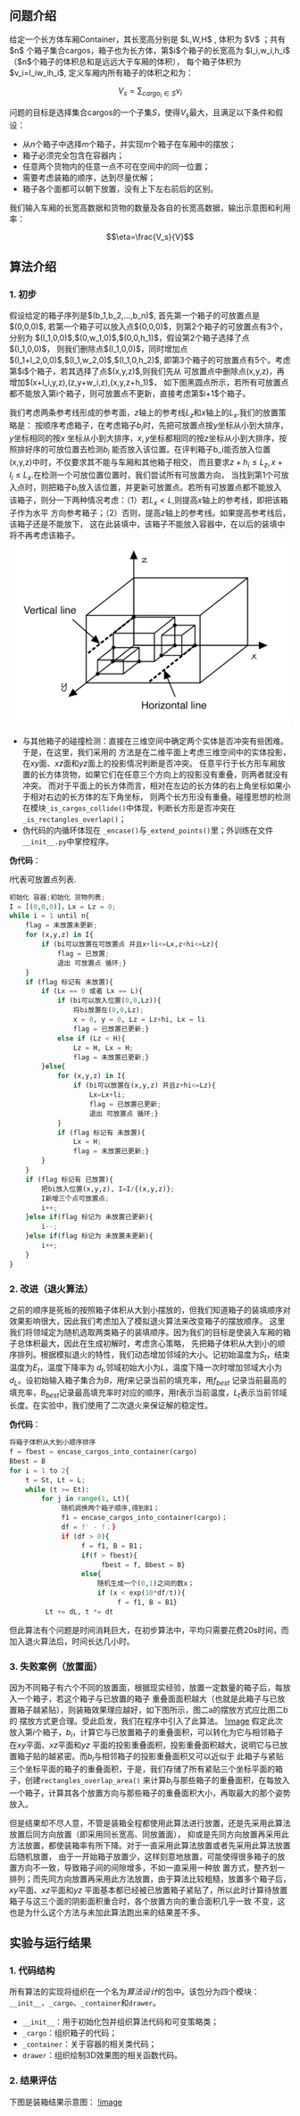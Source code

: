<h2>问题介绍</h2>
给定一个长方体车厢Container，其长宽高分别是
$L,W,H$
, 体积为
$V$
；共有
$n$
个箱子集合cargos，箱子也为长方体，第$i$个箱子的长宽高为
$l_i,w_i,h_i$
（$n$个箱子的体积总和是远远大于车厢的体积），
每个箱子体积为$v_i=l_iw_ih_i$, 定义车厢内所有箱子的体积之和为：

$$V_s = \sum_{cargo_i\in S}v_i$$

问题的目标是选择集合cargos的一个子集$S$，使得$V_s$最大，且满足以下条件和假设：

- 从$n$个箱子中选择$m$个箱子，并实现$m$个箱子在车厢中的摆放；
- 箱子必须完全包含在容器内；
- 任意两个货物内的任意一点不可在空间中的同一位置；
- 需要考虑装箱的顺序，达到尽量优解；
- 箱子各个面都可以朝下放置，没有上下左右前后的区别。

我们输入车厢的长宽高数据和货物的数量及各自的长宽高数据，输出示意图和利用率：

$$\eta=\frac{V_s}{V}$$

<h2>算法介绍</h2>
<h3>1. 初步</h3>
假设给定的箱子序列是$(b_1,b_2,...,b_n)$, 首先第一个箱子的可放置点是$(0,0,0)$,
若第一个箱子可以放入点$(0,0,0)$，则第2个箱子的可放置点有3个，分别为
$(l_1,0,0)$,$(0,w_1,0)$,$(0,0,h_1)$，假设第2个箱子选择了点$(l_1,0,0)$，
则我们删除点$(l_1,0,0)$，同时增加点$(l_1+l_2,0,0)$,$(l_1,w_2,0)$,$(l_1,0,h_2)$,
即第3个箱子的可放置点有5个。考虑第$i$个箱子，若其选择了点$(x,y,z)$,则我们先从
可放置点中删除点(x,y,z)，再增加$(x+l_i,y,z),(z,y+w_i,z),(x,y,z+h_1)$，
如下图黑圆点所示，若所有可放置点都不能放入第i个箱子，则可放置点不更新，直接考虑第$i+1$个箱子。

我们考虑两条参考线形成的参考面，$z$轴上的参考线$L_z$和$x$轴上的$L_x$.我们的放置策略是：
按顺序考虑箱子，在考虑箱子$b_i$时，先把可放置点按$y$坐标从小到大排序，$y$坐标相同的按$x$
坐标从小到大排序，$x,y$坐标都相同的按$z$坐标从小到大排序，按照排好序的可放位置去检测$b_i$
能否放入该位置。在评判箱子b_i能否放入位置(x,y,z)中时，不仅要求其不能与车厢和其他箱子相交，
而且要求$z+h_i\leq L_z, x+l_i\leq L_x$.在检测一个可放位置位置时，我们尝试所有可放置方向，
当找到第1个可放入点时，则把箱子$b_i$放入该位置，并更新可放置点。若所有可放置点都不能放入
该箱子，则分一下两种情况考虑：（1）若$L_x<L$,则提高$x$轴上的参考线，即把该箱子作为水平
方向参考箱子；（2）否则，提高$z$轴上的参考线。如果提高参考线后，该箱子还是不能放下，
这在此装填中，该箱子不能放入容器中，在以后的装填中将不再考虑该箱子。
![image](https://github.com/ZhouZhidan1212/3D_packing_homework/blob/main/images/image1.png)
- 与其他箱子的碰撞检测：直接在三维空间中确定两个实体是否冲突有些困难。于是，在这里，我们采用的
方法是在二维平面上考虑三维空间中的实体投影，在$xy$面、$xz$面和$yz$面上的投影情况判断是否冲突。
任意平行于长方形车厢放置的长方体货物，如果它们在任意三个方向上的投影没有重叠，则两者就没有冲突。
而对于平面上的长方体而言，相对在左边的长方体的右上角坐标如果小于相对右边的长方体的左下角坐标，
则两个长方形没有重叠。碰撞思想的检测在模块`_is_cargos_collide()`中体现，判断长方形是否冲突在`_is_rectangles_overlap()`；
- 伪代码的内循环体现在 `_encase()`与`_extend_points()`里；外训练在文件`__init__.py`中掌控程序。


**伪代码**：

$I$代表可放置点列表.

```Python
初始化 容器;初始化 货物列表;
I = [(0,0,0)]，Lx = Lz = 0;
while i = 1 until n{
    flag = 未放置未更新;
    for (x,y,z) in I{
        if (bi可以放置在可放置点 并且x+li<=Lx,z+hi<=Lz){
            flag = 已放置;
            退出 可放置点 循环;}
    }
    if (flag 标记有 未放置){
        if (Lx == 0 或者 Lx == L){
            if (bi可以放入位置(0,0,Lz)){
                将bi放置在(0,0,Lz);
                x = 0, y = 0, Lz = Lz+hi, Lx = li
                flag = 已放置已更新;}
            else if (Lz < H){
                Lz = H, Lx = H;
                flag = 未放置已更新;}
        }else{
            for (x,y,z) in I{
                if (bi可以放置在(x,y,z) 并且z+hi<=Lz){
                    Lx=Lx+li;
                    flag = 已放置已更新;
                    退出 可放置点 循环;}
            }
            if (flag 标记有 未放置){
                Lx = H;
                flag = 未放置已更新;}
        }
    }
    if (flag 标记有 已放置){
        把bi放入位置(x,y,z), I=I/{(x,y,z)};
        I新增三个点可放置点;
        i++;
    }else if(flag 标记为 未放置已更新){
        i--;
    }else if(flag 标记为 未放置未更新){
        i++;
    }
}

```

### 2. 改进（退火算法）

之前的顺序是死板的按照箱子体积从大到小摆放的，但我们知道箱子的装填顺序对效果影响很大，因此我们考虑加入了模拟退火算法来改变箱子的摆放顺序。
这里我们将领域定为随机选取两类箱子的装填顺序。因为我们的目标是使装入车厢的箱子总体积最大，因此在生成初解时，考虑贪心策略，
先把箱子体积从大到小的顺序排列。根据模拟退火的特性，我们动态增加邻域的大小。记初始温度为$S_t$，结束温度为$E_t$，温度下降率为
$d_t$,邻域初始大小为$L$，温度下降一次时增加邻域大小为$d_L$。设初始输入箱子集合为$B$，用$f$来记录当前的填充率，用$f_{best}$
记录当前最高的填充率，$B_{best}$记录最高填充率时对应的顺序，用$t$表示当前温度，$L_t$表示当前邻域长度。在实验中，我们使用了二次退火来保证解的稳定性。

**伪代码**：

```Python
将箱子体积从大到小顺序排序
f = fbest = encase_cargos_into_container(cargo)
Bbest = B
for i = 1 to 2{
    t = St, Lt = L;
    while (t >= Et):
        for j in range(1, Lt){
             随机调换两个箱子顺序,得到B1；
             f1 = encase_cargos_into_container(cargo)；
             df = f' - f；}
             if (df > 0){
                  f = f1, B = B1；
                  if(f > fbest){
                       fbest = f, Bbest = B}
                  else{
                      随机生成一个(0,1)之间的数x；
                      if (x < exp(10*df/t)){
                           f = f1, B = B1}
         Lt += dL, t *= dt

```

但此算法有个问题是时间消耗巨大，在初步算法中，平均只需要花费20s时间，而加入退火算法后，时间长达几小时。

### 3. 失败案例（放置面）

因为不同箱子有六个不同的放置面，根据现实经验，放置一定数量的箱子后，每放入一个箱子，若这个箱子与已放置的箱子
重叠面面积越大（也就是此箱子与已放置箱子越紧贴），则装箱效果理应越好，如下图所示，图二a的摆放方式应比图二b的
摆放方式更合理。受此启发，我们在程序中引入了此算法。
[!image](https://github.com/ZhouZhidan1212/3D_packing_homework/blob/main/images/image2.png)
假定此次放入第$i$个箱子，$b_i$，计算它与已放置箱子的重叠面积，可以转化为它与相邻箱子在$xy$平面、$xz$平面和$yz$
平面的投影重叠面积，投影重叠面积越大，说明它与已放置箱子贴的越紧密。而$b_i$与相邻箱子的投影重叠面积又可以近似于
此箱子与紧贴三个坐标平面的箱子的重叠面积，于是，我们存储了所有紧贴三个坐标平面的箱子，创建`rectangles_overlap_area()`
来计算$b_i$与那些箱子的重叠面积，在每放入一个箱子，计算其各个放置方向与那些箱子的重叠面积大小，再取最大的那个姿势放入。

但是结果却不尽人意，不管是装箱全程都使用此算法进行放置，还是先采用此算法放置后同方向放置（即采用同长宽高、同放置面），
抑或是先同方向放置再采用此方法放置，都使装箱率有所下降。对于一直采用此算法放置或者先采用此算法放置后随机放置，
由于一开始箱子放置少，这样刻意地放置，可能使得很多箱子的放置方向不一致，导致箱子间的间隙增多，不如一直采用一种放
置方式，整齐划一排列；而先同方向放置再采用此方法放置，由于算法比较粗糙，放置多个箱子后，$xy$平面、$xz$平面和$yz$
平面基本都已经被已放置箱子紧贴了，所以此时计算待放置箱子与这三个面的阴影面积重合时，各个放置方向的重合面积几乎一致
不变，这也是为什么这个方法与未加此算法跑出来的结果差不多。

## 实验与运行结果

### 1. 代码结构

所有算法的实现将组织在一个名为*算法设计*的包中。该包分为四个模块：`__init__`、`_cargo`、`_container`和`drawer`。

- `__init__`：用于初始化包并组织算法代码和可变策略类；
- `_cargo`：组织箱子的代码；
- `_container`：关于容器的相关类代码；
- `drawer`：组织绘制3D效果图的相关函数代码。

### 2. 结果评估

下图是装箱结果示意图：
[!image](https://github.com/ZhouZhidan1212/3D_packing_homework/blob/main/images/image3.png)
